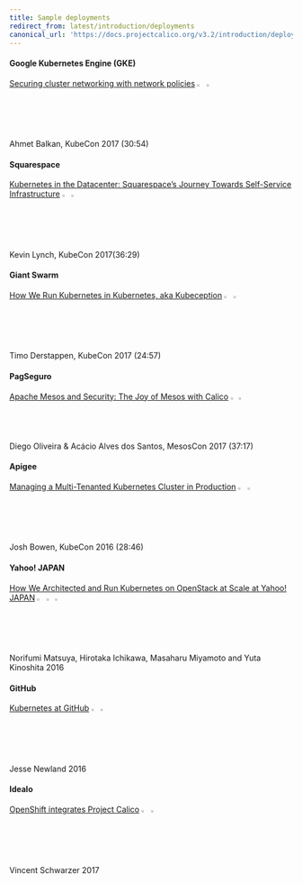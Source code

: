 ```yaml
---
title: Sample deployments
redirect_from: latest/introduction/deployments
canonical_url: 'https://docs.projectcalico.org/v3.2/introduction/deployments'
---
```


#### Google Kubernetes Engine (GKE)

[Securing cluster networking with network policies](https://www.youtube.com/watch?v=3gGpMmYeEO8&t=0m0s) <img src="{{site.baseurl}}/images/kubernetes.svg" alt="Kubernetes" width="2.5%" style="display: inline"> <img src="{{site.baseurl}}/images/camera.svg" alt="video" width="2%" style="display: inline"><br>
Ahmet Balkan, KubeCon 2017 (30:54) 

#### Squarespace

[Kubernetes in the Datacenter: Squarespace’s Journey Towards Self-Service Infrastructure](https://www.youtube.com/watch?v=oHrcWU9Tyz4&t=0m0s) <img src="{{site.baseurl}}/images/kubernetes.svg" alt="Kubernetes" width="2.5%" style="display: inline"> <img src="{{site.baseurl}}/images/camera.svg" alt="video" width="2%" style="display: inline"><br>
Kevin Lynch, KubeCon 2017(36:29)  

#### Giant Swarm

[How We Run Kubernetes in Kubernetes, aka Kubeception](https://www.youtube.com/watch?v=Nq5uIIT5mOw&t=0m0s) <img src="{{site.baseurl}}/images/kubernetes.svg" alt="Kubernetes" width="2.5%" style="display: inline"> <img src="{{site.baseurl}}/images/camera.svg" alt="video" width="2%" style="display: inline"><br>
Timo Derstappen, KubeCon 2017 (24:57) 

#### PagSeguro

[Apache Mesos and Security: The Joy of Mesos with Calico](https://www.youtube.com/watch?v=woaKCAG4li4&t=0m0s) <img src="{{site.baseurl}}/images/mesos.svg" alt="Mesos" width="2%" style="display: inline"> <img src="{{site.baseurl}}/images/camera.svg" alt="video" width="2%" style="display: inline"><br>
Diego Oliveira & Acácio Alves dos Santos, MesosCon 2017 (37:17)  

#### Apigee

[Managing a Multi-Tenanted Kubernetes Cluster in Production](https://www.youtube.com/watch?v=lA1B2b5kU2g&t=0m0s) <img src="{{site.baseurl}}/images/kubernetes.svg" alt="Kubernetes" width="2.5%" style="display: inline"> <img src="{{site.baseurl}}/images/camera.svg" alt="video" width="2%" style="display: inline"><br>
Josh Bowen, KubeCon 2016 (28:46) 

#### Yahoo! JAPAN

[How We Architected and Run Kubernetes on OpenStack at Scale at Yahoo! JAPAN](http://blog.kubernetes.io/2016/10/kubernetes-and-openstack-at-yahoo-japan.html) <img src="{{site.baseurl}}/images/kubernetes.svg" alt="Kubernetes" width="2.5%" style="display: inline"> <img src="{{site.baseurl}}/images/openstack.svg" alt="OpenStack" width="2.25%" style="display: inline"> <img src="{{site.baseurl}}/images/blog.svg" alt="blog" width="1.5%" style="display: inline"><br>
Norifumi Matsuya, Hirotaka Ichikawa, Masaharu Miyamoto and Yuta Kinoshita 2016

#### GitHub

[Kubernetes at GitHub](https://githubengineering.com/kubernetes-at-github/) <img src="{{site.baseurl}}/images/kubernetes.svg" alt="Kubernetes" width="2.5%" style="display: inline"> <img src="{{site.baseurl}}/images/blog.svg" alt="blog" width="1.5%" style="display: inline"><br>
Jesse Newland 2016

#### Idealo

[OpenShift integrates Project Calico](https://endocode.com/blog/2017/08/14/2017-08-11-openshift-calico/) <img src="{{site.baseurl}}/images/openshift.svg" alt="OpenShift" width="2.5%" style="display: inline"> <img src="{{site.baseurl}}/images/blog.svg" alt="blog" width="1.5%" style="display: inline"><br>
Vincent Schwarzer 2017